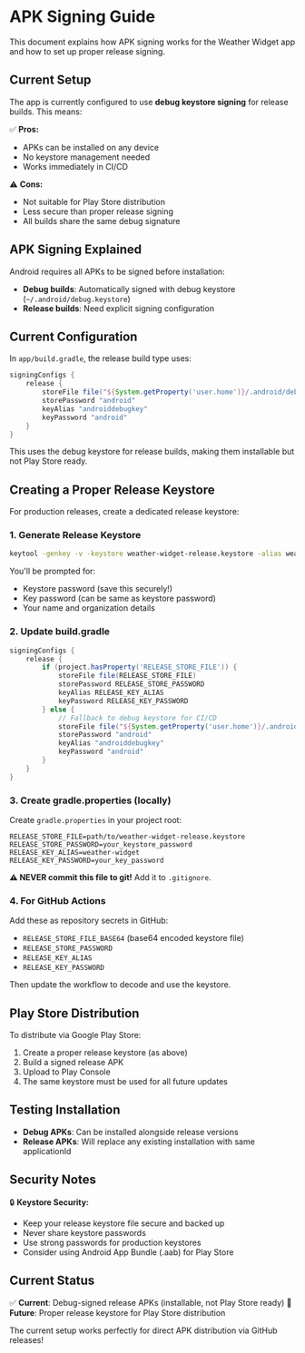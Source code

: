 # APK Signing Guide

This document explains how APK signing works for the Weather Widget app and how to set up proper release signing.

## Current Setup

The app is currently configured to use **debug keystore signing** for release builds. This means:

✅ **Pros:**
- APKs can be installed on any device
- No keystore management needed
- Works immediately in CI/CD

⚠️ **Cons:**
- Not suitable for Play Store distribution
- Less secure than proper release signing
- All builds share the same debug signature

## APK Signing Explained

Android requires all APKs to be signed before installation:

- **Debug builds**: Automatically signed with debug keystore (`~/.android/debug.keystore`)
- **Release builds**: Need explicit signing configuration

## Current Configuration

In `app/build.gradle`, the release build type uses:

```gradle
signingConfigs {
    release {
        storeFile file("${System.getProperty('user.home')}/.android/debug.keystore")
        storePassword "android"
        keyAlias "androiddebugkey" 
        keyPassword "android"
    }
}
```

This uses the debug keystore for release builds, making them installable but not Play Store ready.

## Creating a Proper Release Keystore

For production releases, create a dedicated release keystore:

### 1. Generate Release Keystore

```bash
keytool -genkey -v -keystore weather-widget-release.keystore -alias weather-widget -keyalg RSA -keysize 2048 -validity 10000
```

You'll be prompted for:
- Keystore password (save this securely!)
- Key password (can be same as keystore password)
- Your name and organization details

### 2. Update build.gradle

```gradle
signingConfigs {
    release {
        if (project.hasProperty('RELEASE_STORE_FILE')) {
            storeFile file(RELEASE_STORE_FILE)
            storePassword RELEASE_STORE_PASSWORD
            keyAlias RELEASE_KEY_ALIAS
            keyPassword RELEASE_KEY_PASSWORD
        } else {
            // Fallback to debug keystore for CI/CD
            storeFile file("${System.getProperty('user.home')}/.android/debug.keystore")
            storePassword "android"
            keyAlias "androiddebugkey"
            keyPassword "android"
        }
    }
}
```

### 3. Create gradle.properties (locally)

Create `gradle.properties` in your project root:

```properties
RELEASE_STORE_FILE=path/to/weather-widget-release.keystore
RELEASE_STORE_PASSWORD=your_keystore_password
RELEASE_KEY_ALIAS=weather-widget
RELEASE_KEY_PASSWORD=your_key_password
```

**⚠️ NEVER commit this file to git!** Add it to `.gitignore`.

### 4. For GitHub Actions

Add these as repository secrets in GitHub:
- `RELEASE_STORE_FILE_BASE64` (base64 encoded keystore file)
- `RELEASE_STORE_PASSWORD`
- `RELEASE_KEY_ALIAS`
- `RELEASE_KEY_PASSWORD`

Then update the workflow to decode and use the keystore.

## Play Store Distribution

To distribute via Google Play Store:

1. Create a proper release keystore (as above)
2. Build a signed release APK
3. Upload to Play Console
4. The same keystore must be used for all future updates

## Testing Installation

- **Debug APKs**: Can be installed alongside release versions
- **Release APKs**: Will replace any existing installation with same applicationId

## Security Notes

🔒 **Keystore Security:**
- Keep your release keystore file secure and backed up
- Never share keystore passwords
- Use strong passwords for production keystores
- Consider using Android App Bundle (.aab) for Play Store

## Current Status

✅ **Current**: Debug-signed release APKs (installable, not Play Store ready)
🎯 **Future**: Proper release keystore for Play Store distribution

The current setup works perfectly for direct APK distribution via GitHub releases! 